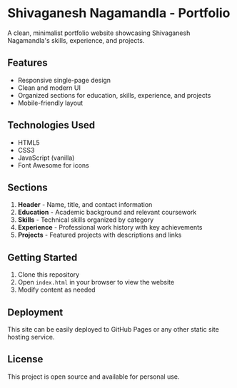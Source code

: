 # Shivaganesh Nagamandla - Portfolio

A clean, minimalist portfolio website showcasing Shivaganesh Nagamandla's skills, experience, and projects.

## Features

- Responsive single-page design
- Clean and modern UI
- Organized sections for education, skills, experience, and projects
- Mobile-friendly layout

## Technologies Used

- HTML5
- CSS3
- JavaScript (vanilla)
- Font Awesome for icons

## Sections

1. **Header** - Name, title, and contact information
2. **Education** - Academic background and relevant coursework
3. **Skills** - Technical skills organized by category
4. **Experience** - Professional work history with key achievements
5. **Projects** - Featured projects with descriptions and links

## Getting Started

1. Clone this repository
2. Open `index.html` in your browser to view the website
3. Modify content as needed

## Deployment

This site can be easily deployed to GitHub Pages or any other static site hosting service.

## License

This project is open source and available for personal use.
